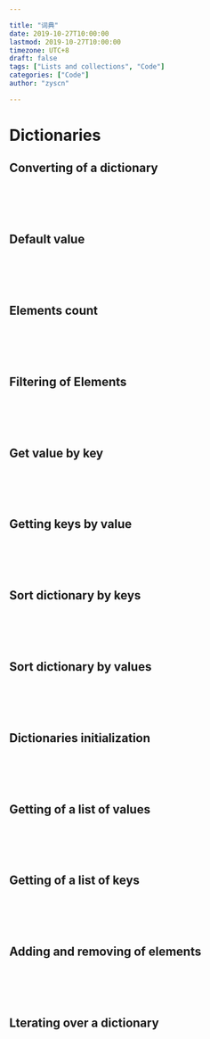 ```yaml
---

title: "词典"
date: 2019-10-27T10:00:00
lastmod: 2019-10-27T10:00:00
timezone: UTC+8
draft: false
tags: ["Lists and collections", "Code"]
categories: ["Code"]
author: "zyscn"

---
```


# Dictionaries

## Converting of a dictionary
```python

```

```java

```

```javascript

```

```cs

```

```go

```
## Default value
```python

```

```java

```

```javascript

```

```cs

```

```go

```
## Elements count
```python

```

```java

```

```javascript

```

```cs

```

```go

```
## Filtering of Elements
```python

```

```java

```

```javascript

```

```cs

```

```go

```
## Get value by key
```python

```

```java

```

```javascript

```

```cs

```

```go

```
## Getting keys by value
```python

```

```java

```

```javascript

```

```cs

```

```go

```
## Sort dictionary by keys
```python

```

```java

```

```javascript

```

```cs

```

```go

```
## Sort dictionary by values
```python

```

```java

```

```javascript

```

```cs

```

```go

```
## Dictionaries initialization
```python

```

```java

```

```javascript

```

```cs

```

```go

```
## Getting of a list of values
```python

```

```java

```

```javascript

```

```cs

```

```go

```
## Getting of a list of keys
```python

```

```java

```

```javascript

```

```cs

```

```go

```
## Adding and removing of elements
```python

```

```java

```

```javascript

```

```cs

```

```go

```
## Lterating over a dictionary
```python

```

```java

```

```javascript

```

```cs

```

```go

```